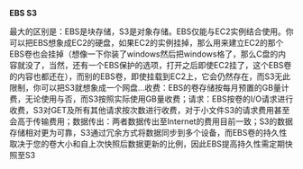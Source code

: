 **EBS S3**

最大的区别是：EBS是块存储，S3是对象存储。EBS仅能与EC2实例结合使用。你可以把EBS想象成EC2的硬盘，如果EC2的实例挂掉，那么用来建立EC2的那个EBS卷也会挂掉（想像一下你装了windows然后把windows格了，那么C盘的内容就没了，当然，还有一个EBS保护的选项，打开之后即使EC2挂了，这个EBS卷的内容也都还在），而别的EBS卷，即使挂载到EC2上，它会仍然存在，而S3无此限制，你可以把S3就想象成一个网盘...收费：EBS的卷存储按每月预置的GB量计费，无论使用与否，而S3按照实际使用GB量收费；请求：EBS按卷的I/O请求进行收费，S3对GET及所有其他请求按次数进行收费，对于小文件S3的请求费用甚至会高于传输费用；数据传出：两者数据传出至Internet的费用目前一致；S3的数据存储相对更为可靠，S3通过冗余方式将数据同步到多个设备，而EBS卷的持久性取决于您的卷大小和自上次快照后数据更新的比例，因此EBS提高持久性需定期快照至S3
